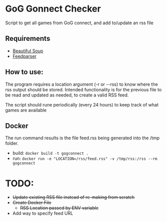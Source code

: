 # GoG Gonnect Checker
Script to get all games from GoG connect, and add to/update an rss file

## Requirements
  * [Beautiful Soup](https://www.crummy.com/software/BeautifulSoup/)
  * [Feedparser](https://pythonhosted.org/feedparser/)

## How to use:
The program requires a location argument (-r or --rss) to know where the rss output should be stored.
Intended functionality is for the previous file to be read and updated as needed, to create a valid RSS feed.

The script should rune periodically (every 24 hours) to keep track of what games are available

## Docker
The run command results is the file feed.rss being generated into the /tmp folder.
  * build: `docker build -t gogconnect .`
  * run: `docker run -e "LOCATION=/rss/feed.rss" -v /tmp/rss:/rss --rm gogconnect`

# TODO:
  * ~~Update existing RSS file instead of re-making from scratch~~
  * ~~Create Docker File~~
    * ~~RSS Location passed by ENV variable~~
  * Add way to specify feed URL
